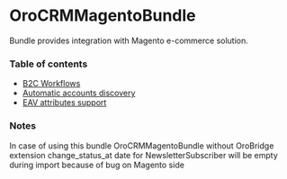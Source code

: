 OroCRMMagentoBundle
===================

Bundle provides integration with Magento e-commerce solution.

### Table of contents

* [B2C Workflows](./Resources/doc/reference/workflows.md)
* [Automatic accounts discovery](./Resources/doc/reference/account_discovery.md)
* [EAV attributes support](./Resources/doc/reference/eav_attributes_support.md)

### Notes

In case of using this bundle OroCRMMagentoBundle without OroBridge extension change_status_at date for
NewsletterSubscriber will be empty during import because of bug on Magento side
